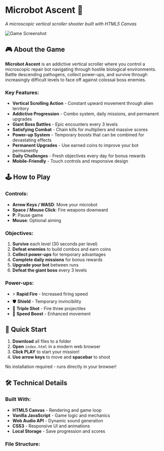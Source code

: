 # Microbot Ascent 🚀

*A microscopic vertical scroller shooter built with HTML5 Canvas*

![Game Screenshot](https://img.itch.zone/aW1hZ2UvMjU0NjkwMC8xNTAxMjU5LmpwZw==/347x500/jcG7%2Bd.jpg)

## 🎮 About the Game

**Microbot Ascent** is an addictive vertical scroller where you control a microscopic repair bot navigating through hostile biological environments. Battle descending pathogens, collect power-ups, and survive through increasingly difficult levels to face off against colossal boss enemies.

### Key Features:
- **Vertical Scrolling Action** - Constant upward movement through alien territory
- **Addictive Progression** - Combo system, daily missions, and permanent upgrades
- **Giant Boss Battles** - Epic encounters every 3 levels
- **Satisfying Combat** - Chain kills for multipliers and massive scores
- **Power-up System** - Temporary boosts that can be combined for devastating effects
- **Permanent Upgrades** - Use earned coins to improve your bot permanently
- **Daily Challenges** - Fresh objectives every day for bonus rewards
- **Mobile-Friendly** - Touch controls and responsive design

## 🕹️ How to Play

### Controls:
- **Arrow Keys / WASD**: Move your microbot
- **Space / Mouse Click**: Fire weapons downward
- **P**: Pause game
- **Mouse**: Optional aiming

### Objectives:
1. **Survive** each level (30 seconds per level)
2. **Defeat enemies** to build combos and earn coins
3. **Collect power-ups** for temporary advantages
4. **Complete daily missions** for bonus rewards
5. **Upgrade your bot** between runs
6. **Defeat the giant boss** every 3 levels

### Power-ups:
- ⚡ **Rapid Fire** - Increased firing speed
- 🛡️ **Shield** - Temporary invincibility  
- 🔺 **Triple Shot** - Fire three projectiles
- 💨 **Speed Boost** - Enhanced movement

## 🚀 Quick Start

1. **Download** all files to a folder
2. **Open** `index.html` in a modern web browser
3. **Click PLAY** to start your mission!
4. **Use arrow keys** to move and **spacebar** to shoot

No installation required - runs directly in your browser!

## 🛠️ Technical Details

### Built With:
- **HTML5 Canvas** - Rendering and game loop
- **Vanilla JavaScript** - Game logic and mechanics
- **Web Audio API** - Dynamic sound generation
- **CSS3** - Responsive UI and animations
- **Local Storage** - Save progression and scores

### File Structure:
